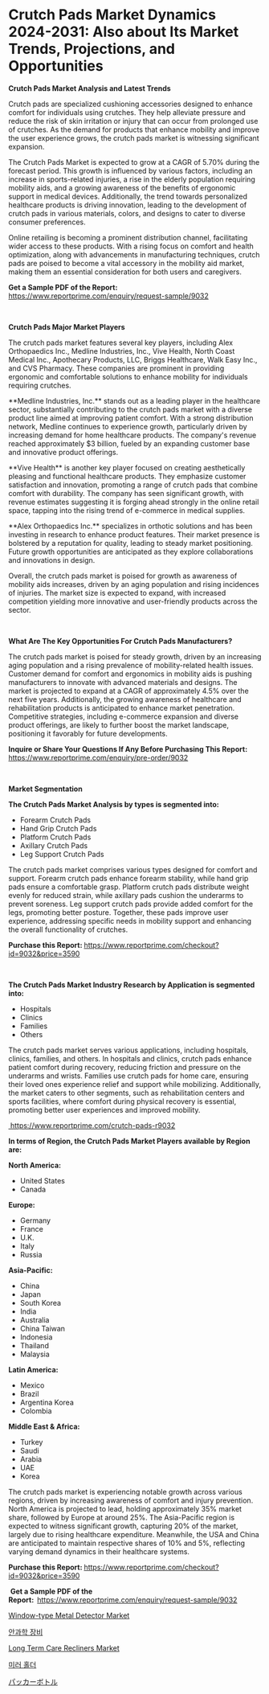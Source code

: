<p><h1>Crutch Pads Market Dynamics 2024-2031: Also about Its Market Trends, Projections, and Opportunities</h1></p><p><strong>Crutch Pads Market Analysis and Latest Trends</strong></p>
<p><p>Crutch pads are specialized cushioning accessories designed to enhance comfort for individuals using crutches. They help alleviate pressure and reduce the risk of skin irritation or injury that can occur from prolonged use of crutches. As the demand for products that enhance mobility and improve the user experience grows, the crutch pads market is witnessing significant expansion.</p><p>The Crutch Pads Market is expected to grow at a CAGR of 5.70% during the forecast period. This growth is influenced by various factors, including an increase in sports-related injuries, a rise in the elderly population requiring mobility aids, and a growing awareness of the benefits of ergonomic support in medical devices. Additionally, the trend towards personalized healthcare products is driving innovation, leading to the development of crutch pads in various materials, colors, and designs to cater to diverse consumer preferences.</p><p>Online retailing is becoming a prominent distribution channel, facilitating wider access to these products. With a rising focus on comfort and health optimization, along with advancements in manufacturing techniques, crutch pads are poised to become a vital accessory in the mobility aid market, making them an essential consideration for both users and caregivers.</p></p>
<p><strong>Get a Sample PDF of the Report:&nbsp;</strong> <a href="https://www.reportprime.com/enquiry/request-sample/9032">https://www.reportprime.com/enquiry/request-sample/9032</a></p>
<p>&nbsp;</p>
<p><strong>Crutch Pads Major Market Players</strong></p>
<p><p>The crutch pads market features several key players, including Alex Orthopaedics Inc., Medline Industries, Inc., Vive Health, North Coast Medical Inc., Apothecary Products, LLC, Briggs Healthcare, Walk Easy Inc., and CVS Pharmacy. These companies are prominent in providing ergonomic and comfortable solutions to enhance mobility for individuals requiring crutches.</p><p>**Medline Industries, Inc.** stands out as a leading player in the healthcare sector, substantially contributing to the crutch pads market with a diverse product line aimed at improving patient comfort. With a strong distribution network, Medline continues to experience growth, particularly driven by increasing demand for home healthcare products. The company's revenue reached approximately $3 billion, fueled by an expanding customer base and innovative product offerings.</p><p>**Vive Health** is another key player focused on creating aesthetically pleasing and functional healthcare products. They emphasize customer satisfaction and innovation, promoting a range of crutch pads that combine comfort with durability. The company has seen significant growth, with revenue estimates suggesting it is forging ahead strongly in the online retail space, tapping into the rising trend of e-commerce in medical supplies.</p><p>**Alex Orthopaedics Inc.** specializes in orthotic solutions and has been investing in research to enhance product features. Their market presence is bolstered by a reputation for quality, leading to steady market positioning. Future growth opportunities are anticipated as they explore collaborations and innovations in design.</p><p>Overall, the crutch pads market is poised for growth as awareness of mobility aids increases, driven by an aging population and rising incidences of injuries. The market size is expected to expand, with increased competition yielding more innovative and user-friendly products across the sector.</p></p>
<p>&nbsp;</p>
<p><strong>What Are The Key Opportunities For Crutch Pads Manufacturers?</strong></p>
<p><p>The crutch pads market is poised for steady growth, driven by an increasing aging population and a rising prevalence of mobility-related health issues. Customer demand for comfort and ergonomics in mobility aids is pushing manufacturers to innovate with advanced materials and designs. The market is projected to expand at a CAGR of approximately 4.5% over the next five years. Additionally, the growing awareness of healthcare and rehabilitation products is anticipated to enhance market penetration. Competitive strategies, including e-commerce expansion and diverse product offerings, are likely to further boost the market landscape, positioning it favorably for future developments.</p></p>
<p><strong>Inquire or Share Your Questions If Any Before Purchasing This Report:</strong> <a href="https://www.reportprime.com/enquiry/pre-order/9032">https://www.reportprime.com/enquiry/pre-order/9032</a></p>
<p>&nbsp;</p>
<p><strong>Market Segmentation</strong></p>
<p><strong>The Crutch Pads Market Analysis by types is segmented into:</strong></p>
<p><ul><li>Forearm Crutch Pads</li><li>Hand Grip Crutch Pads</li><li>Platform Crutch Pads</li><li>Axillary Crutch Pads</li><li>Leg Support Crutch Pads</li></ul></p>
<p><p>The crutch pads market comprises various types designed for comfort and support. Forearm crutch pads enhance forearm stability, while hand grip pads ensure a comfortable grasp. Platform crutch pads distribute weight evenly for reduced strain, while axillary pads cushion the underarms to prevent soreness. Leg support crutch pads provide added comfort for the legs, promoting better posture. Together, these pads improve user experience, addressing specific needs in mobility support and enhancing the overall functionality of crutches.</p></p>
<p><strong>Purchase this Report:&nbsp;</strong><a href="https://www.reportprime.com/checkout?id=9032&price=3590">https://www.reportprime.com/checkout?id=9032&price=3590</a></p>
<p>&nbsp;</p>
<p><strong>The Crutch Pads Market Industry Research by Application is segmented into:</strong></p>
<p><ul><li>Hospitals</li><li>Clinics</li><li>Families</li><li>Others</li></ul></p>
<p><p>The crutch pads market serves various applications, including hospitals, clinics, families, and others. In hospitals and clinics, crutch pads enhance patient comfort during recovery, reducing friction and pressure on the underarms and wrists. Families use crutch pads for home care, ensuring their loved ones experience relief and support while mobilizing. Additionally, the market caters to other segments, such as rehabilitation centers and sports facilities, where comfort during physical recovery is essential, promoting better user experiences and improved mobility.</p></p>
<p><a href="https://www.reportprime.com/crutch-pads-r9032">&nbsp;https://www.reportprime.com/crutch-pads-r9032</a></p>
<p><strong>In terms of Region, the Crutch Pads Market Players available by Region are:</strong></p>
<p>
    <p> <strong> North America: </strong>
        <ul>
            <li>United States</li>
            <li>Canada</li>
        </ul>
        </p> 
    <p> <strong> Europe: </strong>
        <ul>
            <li>Germany</li>
            <li>France</li>
            <li>U.K.</li>
            <li>Italy</li>
            <li>Russia</li>
        </ul>
        </p> 
    <p> <strong> Asia-Pacific: </strong>
        <ul>
            <li>China</li>
            <li>Japan</li>
            <li>South Korea</li>
            <li>India</li>
            <li>Australia</li>
            <li>China Taiwan</li>
            <li>Indonesia</li>
            <li>Thailand</li>
            <li>Malaysia</li>
        </ul>
        </p> 
    <p> <strong> Latin America: </strong>
        <ul>
            <li>Mexico</li>
            <li>Brazil</li>
            <li>Argentina Korea</li>
            <li>Colombia</li>
        </ul>
        </p> 
    <p> <strong> Middle East & Africa: </strong>
        <ul>
            <li>Turkey</li>
            <li>Saudi</li>
            <li>Arabia</li>
            <li>UAE</li>
            <li>Korea</li>
        </ul>
    </p>
    </p>
<p><p>The crutch pads market is experiencing notable growth across various regions, driven by increasing awareness of comfort and injury prevention. North America is projected to lead, holding approximately 35% market share, followed by Europe at around 25%. The Asia-Pacific region is expected to witness significant growth, capturing 20% of the market, largely due to rising healthcare expenditure. Meanwhile, the USA and China are anticipated to maintain respective shares of 10% and 5%, reflecting varying demand dynamics in their healthcare systems.</p></p>
<p><strong>Purchase this Report: </strong><a href="https://www.reportprime.com/checkout?id=9032&price=3590">https://www.reportprime.com/checkout?id=9032&price=3590</a></p>
<p>&nbsp;<strong>Get a Sample PDF of the Report:&nbsp;&nbsp;</strong><a href="https://www.reportprime.com/enquiry/request-sample/9032">https://www.reportprime.com/enquiry/request-sample/9032</a></p>
<p><strong></strong></p>
<p><p><a href="https://issuu.com/reportprime-2/docs/window-type-metal-detector-market-s_45b2bce5bdb7b2">Window-type Metal Detector Market</a></p><p><a href="https://medium.com/@kelvinfeenrey98677/%EC%95%88%EA%B3%BC-%EC%9E%A5%EB%B9%84-%EC%82%B0%EC%97%85-%ED%86%B5%EC%B0%B0%EB%A0%A5-%EB%B3%B4%EA%B3%A0%EC%84%9C-%EC%95%88%EA%B3%BC-%EC%9E%A5%EB%B9%84-%EC%8B%9C%EC%9E%A5-%EB%8F%99%ED%96%A5-%EC%9D%91%EC%9A%A9-%ED%94%84%EB%A1%9C%EA%B7%B8%EB%9E%A8-%EB%B0%8F-%EA%B2%BD%EC%9F%81-%ED%99%98%EA%B2%BD-%EB%B6%84%EC%84%9D-2024-2031-813463fc421e">안과학 장비</a></p><p><a href="https://github.com/globismark/Market-Research-Report-List-5/blob/main/long-term-care-recliners-market.md">Long Term Care Recliners Market</a></p><p><a href="https://medium.com/@kelvinfeenrey98677/%EA%B1%B0%EC%9A%B8-%ED%99%80%EB%8D%94-%EC%8B%9C%EC%9E%A5-%EA%B8%80%EB%A1%9C%EB%B2%8C-%EB%B0%8F-%EC%A7%80%EC%97%AD-%EB%B6%84%EC%84%9D-%EC%A7%80%EC%97%AD-%EA%B5%AD%EA%B0%80-%EC%88%98%EC%A4%80-%EB%B6%84%EC%84%9D-%EB%B0%8F-%EA%B2%BD%EC%9F%81-%ED%99%98%EA%B2%BD%EC%97%90-%EC%A4%91%EC%A0%90-9b90787e42b2">미러 홀더</a></p><p><a href="https://medium.com/@shepardelmer/%E3%83%91%E3%83%83%E3%82%AB%E3%83%BC%E3%83%9C%E3%83%88%E3%83%AB%E5%B8%82%E5%A0%B4%E3%81%AE%E6%88%A6%E7%95%A5%E7%9A%84%E6%B4%9E%E5%AF%9F-%E3%83%91%E3%83%83%E3%82%AB%E3%83%BC%E3%83%9C%E3%83%88%E3%83%AB%E6%A5%AD%E7%95%8C%E3%81%AB%E3%81%8A%E3%81%91%E3%82%8B%E8%A3%BD%E5%93%81%E3%81%AE%E9%80%B2%E5%8C%96%E3%81%A8%E5%B8%82%E5%A0%B4%E3%82%BB%E3%82%B0%E3%83%A1%E3%83%B3%E3%83%86%E3%83%BC%E3%82%B7%E3%83%A7%E3%83%B3-fa536b127858">パッカーボトル</a></p></p>